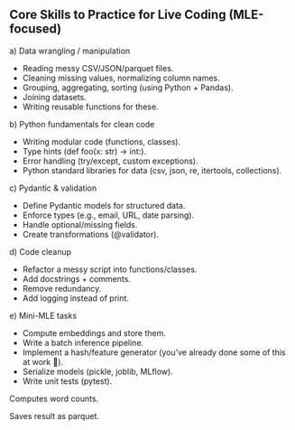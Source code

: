 ## Core Skills to Practice for Live Coding (MLE-focused)

a) Data wrangling / manipulation

- Reading messy CSV/JSON/parquet files.
- Cleaning missing values, normalizing column names.
- Grouping, aggregating, sorting (using Python + Pandas).
- Joining datasets.
- Writing reusable functions for these.

b) Python fundamentals for clean code

- Writing modular code (functions, classes).
- Type hints (def foo(x: str) -> int:).
- Error handling (try/except, custom exceptions).
- Python standard libraries for data (csv, json, re, itertools, collections).

c) Pydantic & validation

- Define Pydantic models for structured data.
- Enforce types (e.g., email, URL, date parsing).
- Handle optional/missing fields.
- Create transformations (@validator).

d) Code cleanup

- Refactor a messy script into functions/classes.
- Add docstrings + comments.
- Remove redundancy.
- Add logging instead of print.

e) Mini-MLE tasks

- Compute embeddings and store them.
- Write a batch inference pipeline.
- Implement a hash/feature generator (you’ve already done some of this at work 🚀).
- Serialize models (pickle, joblib, MLflow).
- Write unit tests (pytest).


Computes word counts.

Saves result as parquet.
